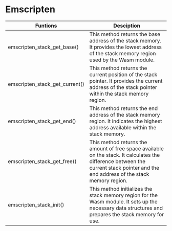 # Emscripten

|Funtions|Desciption|
|-|-|
|emscripten_stack_get_base()|This method returns the base address of the stack memory. It provides the lowest address of the stack memory region used by the Wasm module.|
|emscripten_stack_get_current()|This method returns the current position of the stack pointer. It provides the current address of the stack pointer within the stack memory region.|
|emscripten_stack_get_end()|This method returns the end address of the stack memory region. It indicates the highest address available within the stack memory.|
|emscripten_stack_get_free()|This method returns the amount of free space available on the stack. It calculates the difference between the current stack pointer and the end address of the stack memory region.|
|emscripten_stack_init()|This method initializes the stack memory region for the Wasm module. It sets up the necessary data structures and prepares the stack memory for use.|
